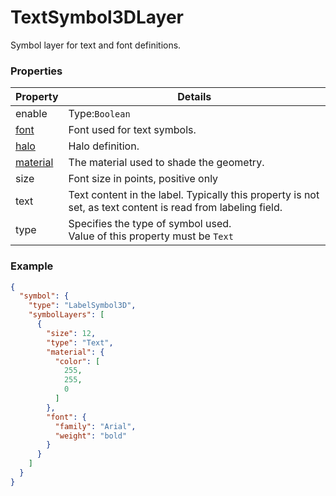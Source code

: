 # TextSymbol3DLayer

Symbol layer for text and font definitions.

### Properties

| Property | Details
| --- | ---
| enable | Type:`Boolean`
| [font](font.md) | Font used for text symbols.
| [halo](halo.md) | Halo definition.
| [material](material.md) | The material used to shade the geometry.
| size | Font size in points, positive only
| text | Text content in the label. Typically this property is not set, as text content is read from labeling field.
| type | Specifies the type of symbol used.<br>Value of this property must be `Text`


### Example

```json
{
  "symbol": {
    "type": "LabelSymbol3D",
    "symbolLayers": [
      {
        "size": 12,
        "type": "Text",
        "material": {
          "color": [
            255,
            255,
            0
          ]
        },
        "font": {
          "family": "Arial",
          "weight": "bold"
        }
      }
    ]
  }
}
```


